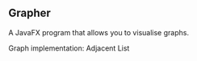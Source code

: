 ## Grapher
A JavaFX program that allows you to visualise graphs.

Graph implementation: Adjacent List